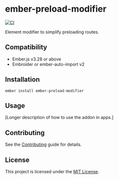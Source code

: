 ember-preload-modifier
==============================================================================
[![CI](https://github.com/esbanarango/ember-preload-modifier/actions/workflows/ci.yml/badge.svg)](https://github.com/esbanarango/ember-preload-modifier/actions/workflows/ci.yml)

Element modifier to simplify preloading routes.


Compatibility
------------------------------------------------------------------------------

* Ember.js v3.28 or above
* Embroider or ember-auto-import v2


Installation
------------------------------------------------------------------------------

```
ember install ember-preload-modifier
```


Usage
------------------------------------------------------------------------------

[Longer description of how to use the addon in apps.]


Contributing
------------------------------------------------------------------------------

See the [Contributing](CONTRIBUTING.md) guide for details.


License
------------------------------------------------------------------------------

This project is licensed under the [MIT License](LICENSE.md).
